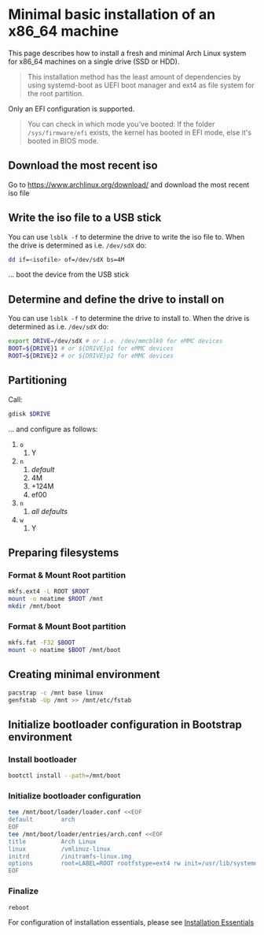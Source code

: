 # Minimal basic installation of an x86_64 machine

This page describes how to install a fresh and minimal Arch Linux system for x86_64 machines on a single drive (SSD or HDD).
> This installation method has the least amount of dependencies by using systemd-boot as UEFI boot manager and ext4 as file system for the root partition.

Only an EFI configuration is supported.
> You can check in which mode you've booted: If the folder `/sys/firmware/efi` exists, the kernel has booted in EFI mode, else it's booted in BIOS mode.

## Download the most recent iso

Go to <https://www.archlinux.org/download/> and download the most recent iso file

## Write the iso file to a USB stick

You can use `lsblk -f` to determine the drive to write the iso file to.
When the drive is determined as i.e. `/dev/sdX` do:

```bash
dd if=<isofile> of=/dev/sdX bs=4M
```

... boot the device from the USB stick

## Determine and define the drive to install on

You can use `lsblk -f` to determine the drive to install to.
When the drive is determined as i.e. `/dev/sdX` do:

```bash
export DRIVE=/dev/sdX # or i.e. /dev/mmcblk0 for eMMC devices
BOOT=${DRIVE}1 # or ${DRIVE}p1 for eMMC devices
ROOT=${DRIVE}2 # or ${DRIVE}p2 for eMMC devices
```

## Partitioning

Call:

```bash
gdisk $DRIVE
```

... and configure as follows:

1. `o`
    1. Y
1. `n`
    1. _default_
    1. 4M
    1. +124M
    1. ef00
1. `n`
    1. _all defaults_
1. `w`
    1. Y

## Preparing filesystems

### Format & Mount Root partition

```bash
mkfs.ext4 -L ROOT $ROOT
mount -o noatime $ROOT /mnt
mkdir /mnt/boot
```

### Format & Mount Boot partition

```bash
mkfs.fat -F32 $BOOT
mount -o noatime $BOOT /mnt/boot
```

## Creating minimal environment

```bash
pacstrap -c /mnt base linux
genfstab -Up /mnt >> /mnt/etc/fstab
```

## Initialize bootloader configuration in Bootstrap environment

### Install bootloader

```bash
bootctl install --path=/mnt/boot
```

### Initialize bootloader configuration

```bash
tee /mnt/boot/loader/loader.conf <<EOF
default        arch
EOF
tee /mnt/boot/loader/entries/arch.conf <<EOF
title          Arch Linux
linux          /vmlinuz-linux
initrd         /initramfs-linux.img
options        root=LABEL=ROOT rootfstype=ext4 rw init=/usr/lib/systemd/systemd
EOF
```

### Finalize

```bash
reboot
```

For configuration of installation essentials, please see [Installation Essentials](essentials-installation.md)

